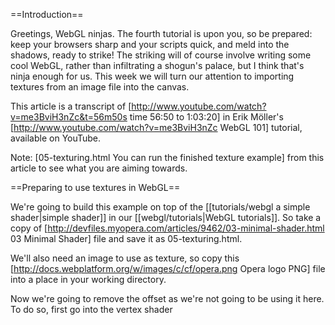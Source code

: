 ==Introduction==

Greetings, WebGL ninjas. The fourth tutorial is upon you, so be prepared: keep your browsers sharp and your scripts quick, and meld into the shadows, ready to strike! The striking will of course involve writing some cool WebGL, rather than infiltrating a shogun's palace, but I think that's ninja enough for us. This week we will turn our attention to importing textures from an image file into the canvas.

This article is a transcript of [http://www.youtube.com/watch?v=me3BviH3nZc&t=56m50s time 56:50 to 1:03:20] in Erik Möller's [http://www.youtube.com/watch?v=me3BviH3nZc WebGL 101] tutorial, available on YouTube.

Note: [05-texturing.html You can run the finished texture example] from this article to see what you are aiming towards.

==Preparing to use textures in WebGL==

We're going to build this example on top of the [[tutorials/webgl a simple shader|simple shader]] in our [[webgl/tutorials|WebGL tutorials]]. So take a copy of [http://devfiles.myopera.com/articles/9462/03-minimal-shader.html 03 Minimal Shader] file and save it as 05-texturing.html.

We'll also need an image to use as texture, so copy this [http://docs.webplatform.org/w/images/c/cf/opera.png Opera logo PNG] file into a place in your working directory.

Now we're going to remove the offset as we're not going to be using it here. To do so, first go into the vertex shader <code><script></code> element and remove the following line:

 <code class="javascript">uniform vec2 uOffset;</code>

Next, remove the reference to it in the <code>vTexCoord = aVertexPosition + uOffset;</code> line below it to just leave this:

 <code class="javascript">vTexCoord = aVertexPosition;</code>

And finally, back in the main script delete the offset array line:

 <code class="javascript">var offset = [1, 1];</code>

and the two lines that link the offset to the program:

 <code class="javascript">program.offsetUniform = gl.getUniformLocation(program, 'uOffset');</code>

and

 <code class="javascript">gl.uniform2f(program.offsetUniform, offset[0], offset[1]);</code>

Now we're ready to start working on our texture.

==Creating the texture==

First, let's create a uniform by going into the fragment shader <code><script></code> element and putting the following line just above the <code>main()</code> function:

 <code class="javascript">uniform sampler2D uSampler;</code>

<code>sampler2D</code> allows to sample pixel colours from a 2D image.

Now inside the <code>main()</code> function of the fragment shader, we need to change the <code>gl_FragColor</code> line to call the texture lookup function <code>texture2D</code> on the sampler as we want to get the colour information from the texture:

 <code class="javascript">gl_FragColor = texture2D(uSampler, vTexCoord);</code>

That's it for the fragment shader. Now we need to modify the main <code><script></code> to pull in the sample texture. So, below

 <code class="javascript">program.vertexPosAttrib = gl.getAttribLocation(program, 'aVertexPosition');</code>

add:

 <code class="javascript">program.samplerUniform = gl.getUniformLocation(program, 'uSampler');</code>

And now, always inside the main <code><script></code>, we need to create the texture we are going to use, give it an image, and create our drawing function.

So first, we'll create a new texture and store it in a variable:

 <code class="javascript">var texture = gl.createTexture();</code>

Next, we create a new image variable to store our image in:

 <code class="javascript">var img = new Image();</code>

and specify the location of the image:

 <code class="javascript">img.src = 'textures/opera.png';</code>

==The drawing function==

Now, right above the last line you added, we'll add our drawing function, which will run when the image has finished loading. Our initial drawing function will look like this:

 <code class="javascript">img.onload = function() {
   gl.activeTexture(gl.TEXTURE0);
   gl.bindTexture(gl.TEXTURE_2D, texture);
   gl.uniform1i(program.samplerUniform, 0);
   gl.drawArrays(gl.TRIANGLE_STRIP, 0, vertexPosBuffer.numItems);
 }</code>

The first line sets <code>TEXTURE0</code> as the active texture. This line is not strictly necessary because <code>TEXTURE0</code> is the default active texture anyway, but I've included it so you have it there if you need it for reference in the future.

The second line binds the texture we created earlier.

The third line, tells the shader which texture we're going to be using. WebGL can handle up to 32 textures during any given call to drawing functions (like <code>gl.drawArrays</code>), they're called TEXTURE0 to TEXTURE31. <code>1i</code> means that the uniform will accept a single integer, and that integer is set to zero because we're going to be using texture 0.

The fourth line is the same you're already familiar with from our previous lesson.

Now we have a drawing function to play with, let's add to it.

Right after the second line of our drawing function, create a new line and enter the following to it:

 <code class="javascript">gl.pixelStorei(gl.UNPACK_FLIP_Y_WEBGL, true);</code>

This sets how you should read the source data when it's set with <code>texImage2d</code> (on the next line). Specifically, we're flipping the Y-axis (or flipping the image around the X-axis) so the texture coordinates will have Ys that increase as you go up the screen when you use images in formats where Y-coordinates increase downwards (like the <code>.png</code> we're using here).

On the next line, we will actually specify our image data and parameters (using <code>texImage2d</code>). We are specifying that it's 2D and that it is using RGBA colour and each component in every pixel — r, g, b and a — is specified as un unsigned byte (ranging from 0 to 255). Finally we specify <code>img</code>, the variable where our image is stored:

 <code class="javascript">gl.texImage2D(gl.TEXTURE_2D, 0, gl.RGBA, gl.RGBA, gl.UNSIGNED_BYTE, img)</code>

Finally, for this function, we want to specify some texture parameters, to use for drawing the image. Put these lines underneath the previous one:

 <code class="javascript">gl.texParameteri(gl.TEXTURE_2D, gl.TEXTURE_MAG_FILTER, gl.NEAREST);
 gl.texParameteri(gl.TEXTURE_2D, gl.TEXTURE_MIN_FILTER, gl.NEAREST);</code>

Mag filter is used when you're stretching an image over a larger area than the original source image and you need to figure out what's "in-between pixels". You can either linearly interpolate between the colours, or use the same value as the nearest pixel to it (resulting in more blockiness.)

Also, change your canvas size to something a bit bigger so you can see what is going on more clearly. I chose 900 x 900. Now try testing your code — you should be presented with something that looks like Figure 1.

[[Image:figure1.png|A series of Opera company logos rendered inside a canvas using WebGL]]

Figure 1: A series of Opera company logos rendered inside a <code><canvas></code> using WebGL.

==Changing the filter==

You'll notice that currently the rendering looks a bit pixellated, because we chose a <code>NEAREST</code> filter. To see what difference the different filters make, try using the <code>LINEAR</code> filter instead:

 <code class="javascript">gl.texParameteri(gl.TEXTURE_2D, gl.TEXTURE_MAG_FILTER, gl.LINEAR);
 gl.texParameteri(gl.TEXTURE_2D, gl.TEXTURE_MIN_FILTER, gl.LINEAR);</code>

This will give a much smoother result, as shown in Figure 2.

[[Image:figure2.png|A series of Opera company logos rendered inside a canvas using WebGL that look smooth and not pixellated]]

Figure 2: The linear filter gives a much smoother result.

==Wrap modes==

Right now we are displaying four versions of the Opera logo. This is because we are currently indexing our image with values from -1 to 1, and the wrap mode is by default set to wrap content when it goes outside the range 0 to 1. So we're drawing one "O" for -1 to 0 and one for 0 to 1 in each dimension.

Let's update the code to just display a single copy of the image. First, add a solid border to the canvas so it is easier to visualise where the canvas is, and what is going on:

 <code class="html"><canvas id='c' width='900' height='900' style="border: 1px solid black;">
 </canvas></code>

Let's explore how wrap modes work. We're drawing a quad that covers the entire canvas and we're texturing it with a "O". The quad coordinates range from -1 to 1 along both the x and y axes. To draw only one "O" you should have coordinates going from 0 to 1. If we change to clamp in one direction you'll only see two O's: the clamped axis will not draw a O in the -1 to 0 range. If you clamp both axes, you'll only see one O drawn. Change your <code>texParameter</code> lines to the following:

 <code class="javascript">gl.texParameteri(gl.TEXTURE_2D, gl.TEXTURE_WRAP_S, gl.CLAMP_TO_EDGE);
 gl.texParameteri(gl.TEXTURE_2D, gl.TEXTURE_WRAP_T, gl.CLAMP_TO_EDGE);</code>

S and T are the texture coordinate axes. Note that our axes start at (0,0) — the bottom left of a texture — and go to (1,1) — the top right.

This will give us the display shown in Figure 3.

[[Image:figure3.png|A single Opera logo rendered on a canvas]]

Figure 3: Our four Opera logos have been reduced down to one.

==Summary==

That's it this for this week, my dear WebGL ninjas. Next time we will start ramping it up again, looking at how we can further improve our shaders with XHR.

This article is licensed under a [http://creativecommons.org/licenses/by/3.0/ Creative Commons Attribution 3.0 Unported] license.